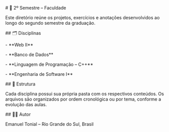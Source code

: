 \# 📘 2º Semestre – Faculdade



Este diretório reúne os projetos, exercícios e anotações desenvolvidos ao longo do segundo semestre da graduação.



\## 🗂 Disciplinas



\- \*\*Web II\*\*

\- \*\*Banco de Dados\*\*

\- \*\*Linguagem de Programação – C++\*\*

\- \*\*Engenharia de Software I\*\*



\## 📌 Estrutura



Cada disciplina possui sua própria pasta com os respectivos conteúdos. Os arquivos são organizados por ordem cronológica ou por tema, conforme a evolução das aulas.



\## 👨‍💻 Autor



Emanuel Tonial – Rio Grande do Sul, Brasil

